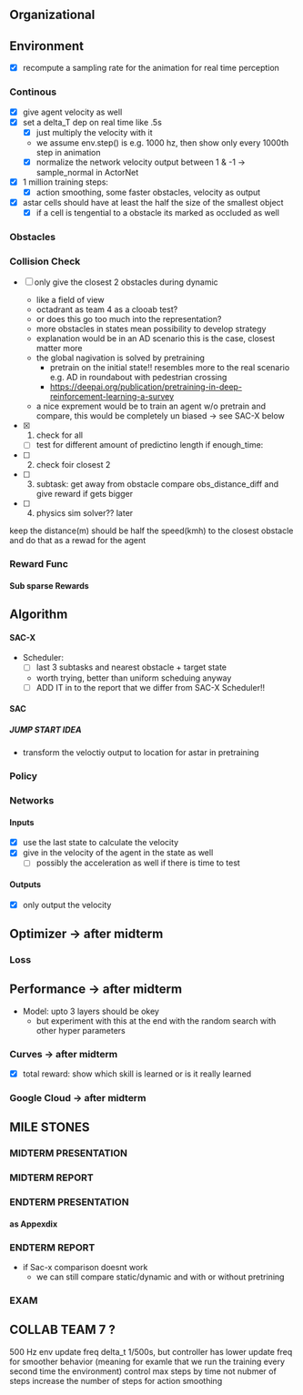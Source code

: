 
## Organizational

## Environment
- [X] recompute a sampling rate for the animation for real time perception

### Continous
- [X] give agent velocity as well
- [X] set a delta_T dep on real time like .5s
  - [X] just multiply the velocity with it
  - we assume env.step() is e.g. 1000 hz, then show only every 1000th step in animation
  - [X] normalize the network velocity output between 1 & -1 -> sample_normal in ActorNet
- [X] 1 million training steps:
  - [X] action smoothing, some faster obstacles, velocity as output

- [X] astar cells should have at least the half the size of the smallest object
  - [X] if a cell is tengential to a obstacle its marked as occluded as well 
### Obstacles

### Collision Check
- [ ] only give the closest 2 obstacles during dynamic
  - like a field of view
  - octadrant as team 4 as a clooab test?
  - or does this go too much into the representation?
  - more obstacles in states mean possibility to develop strategy
  - explanation would be in an AD scenario this is the case, closest matter more
  - the global nagivation is solved by pretraining
    - pretrain on the initial state!! resembles more to the real scenario e.g. AD in roundabout with pedestrian crossing 
    - https://deepai.org/publication/pretraining-in-deep-reinforcement-learning-a-survey  
  - a nice exprement would be to train an agent w/o pretrain and compare, this would be completely un biased -> see SAC-X below

- [X] 1. check for all
  - [ ] test for different amount of predictino length 
if enough_time:
- [ ] 2. check foir closest 2
- [ ] 3. subtask: get away from obstacle compare obs_distance_diff and give reward if gets bigger
- [ ] 4. physics sim solver?? later

keep the distance(m) should be half the speed(kmh) to the closest obstacle and do that as a rewad for the agent

### Reward Func
#### Sub sparse Rewards
  
## Algorithm
#### SAC-X
- Scheduler:
  - [ ] last 3 subtasks and nearest obstacle + target state
  - worth trying, better than uniform scheduing anyway
  - [ ] ADD IT in to the report that we differ from SAC-X Scheduler!!
#### SAC


##### JUMP START IDEA
- transform the veloctiy output to location for astar in pretraining

### Policy
### Networks
#### Inputs
- [X] use the last state to calculate the velocity
- [X] give in the velocity of the agent in the state as well
  - [ ] possibly the acceleration as well if there is time to test

#### Outputs
- [X] only output the velocity

## Optimizer -> **after midterm**
### Loss
## Performance -> **after midterm**
- Model: upto 3 layers should be okey
  - but experiment with this at the end with the random search with other hyper parameters

### Curves -> **after midterm**
- [X] total reward: show which skill is learned or is it really learned

### Google Cloud -> **after midterm**


## MILE STONES



### MIDTERM PRESENTATION

### MIDTERM REPORT

### ENDTERM PRESENTATION

#### as Appexdix

### ENDTERM REPORT
- if Sac-x comparison doesnt work
  - we can still compare static/dynamic and with or without pretrining

### EXAM


## COLLAB TEAM 7 ?


500 Hz env update freq delta_t 1/500s, but controller has lower update freq for smoother behavior (meaning for examle that we run the training every second time the environment)
control max steps by time not nubmer of steps
increase the number of steps for action smoothing